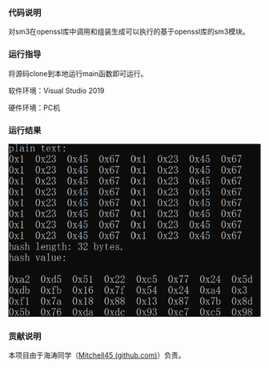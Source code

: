 ### 代码说明

对sm3在openssl库中调用和组装生成可以执行的基于openssl库的sm3模块。

### 运行指导

将源码clone到本地运行main函数即可运行。

软件环境：Visual Studio 2019

硬件环境：PC机

### 运行结果
![sm3_openssl运行结果.png](https://github.com/Mitchell45/repo-course/blob/main/images%20of%20outcome/sm3_openssl%E8%BF%90%E8%A1%8C%E7%BB%93%E6%9E%9C.png)

### 贡献说明

本项目由于海涛同学（[Mitchell45 (github.com)](https://github.com/Mitchell45)）负责。

